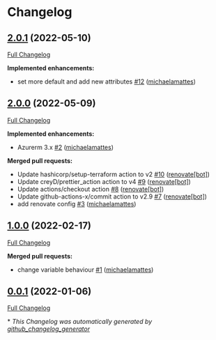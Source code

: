 # Changelog

## [2.0.1](https://github.com/T-Systems-MMS/terraform-azurerm-kubernetes-cluster/tree/2.0.1) (2022-05-10)

[Full Changelog](https://github.com/T-Systems-MMS/terraform-azurerm-kubernetes-cluster/compare/2.0.0...2.0.1)

**Implemented enhancements:**

- set more default and add new attributes [\#12](https://github.com/T-Systems-MMS/terraform-azurerm-kubernetes-cluster/pull/12) ([michaelamattes](https://github.com/michaelamattes))

## [2.0.0](https://github.com/T-Systems-MMS/terraform-azurerm-kubernetes-cluster/tree/2.0.0) (2022-05-09)

[Full Changelog](https://github.com/T-Systems-MMS/terraform-azurerm-kubernetes-cluster/compare/1.0.0...2.0.0)

**Implemented enhancements:**

- Azurerm 3.x [\#2](https://github.com/T-Systems-MMS/terraform-azurerm-kubernetes-cluster/pull/2) ([michaelamattes](https://github.com/michaelamattes))

**Merged pull requests:**

- Update hashicorp/setup-terraform action to v2 [\#10](https://github.com/T-Systems-MMS/terraform-azurerm-kubernetes-cluster/pull/10) ([renovate[bot]](https://github.com/apps/renovate))
- Update creyD/prettier\_action action to v4 [\#9](https://github.com/T-Systems-MMS/terraform-azurerm-kubernetes-cluster/pull/9) ([renovate[bot]](https://github.com/apps/renovate))
- Update actions/checkout action [\#8](https://github.com/T-Systems-MMS/terraform-azurerm-kubernetes-cluster/pull/8) ([renovate[bot]](https://github.com/apps/renovate))
- Update github-actions-x/commit action to v2.9 [\#7](https://github.com/T-Systems-MMS/terraform-azurerm-kubernetes-cluster/pull/7) ([renovate[bot]](https://github.com/apps/renovate))
- add renovate config [\#3](https://github.com/T-Systems-MMS/terraform-azurerm-kubernetes-cluster/pull/3) ([michaelamattes](https://github.com/michaelamattes))

## [1.0.0](https://github.com/T-Systems-MMS/terraform-azurerm-kubernetes-cluster/tree/1.0.0) (2022-02-17)

[Full Changelog](https://github.com/T-Systems-MMS/terraform-azurerm-kubernetes-cluster/compare/0.0.1...1.0.0)

**Merged pull requests:**

- change variable behaviour [\#1](https://github.com/T-Systems-MMS/terraform-azurerm-kubernetes-cluster/pull/1) ([michaelamattes](https://github.com/michaelamattes))

## [0.0.1](https://github.com/T-Systems-MMS/terraform-azurerm-kubernetes-cluster/tree/0.0.1) (2022-01-06)

[Full Changelog](https://github.com/T-Systems-MMS/terraform-azurerm-kubernetes-cluster/compare/95c5efbb17115d7abb04f3a62000f47bc1e1cb97...0.0.1)



\* *This Changelog was automatically generated by [github_changelog_generator](https://github.com/github-changelog-generator/github-changelog-generator)*
